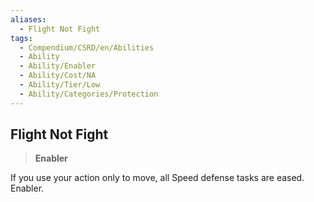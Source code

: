 ```yaml
---
aliases:
  - Flight Not Fight
tags:
  - Compendium/CSRD/en/Abilities
  - Ability
  - Ability/Enabler
  - Ability/Cost/NA
  - Ability/Tier/Low
  - Ability/Categories/Protection
---
```

  
    
## Flight Not Fight    
>**Enabler**  
    
If you use your action only to move, all Speed defense tasks are eased. Enabler.